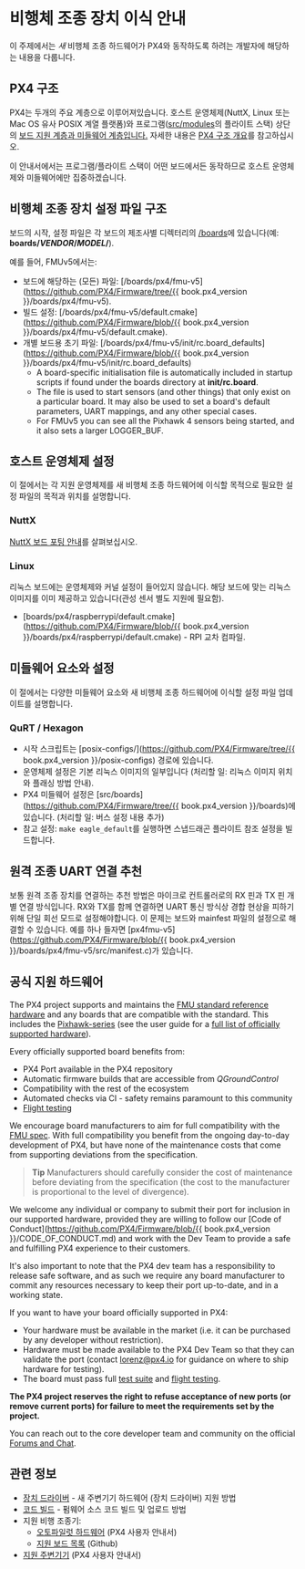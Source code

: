 # 비행체 조종 장치 이식 안내

이 주제에서는 *새* 비행체 조종 하드웨어가 PX4와 동작하도록 하려는 개발자에 해당하는 내용을 다룹니다.

## PX4 구조

PX4는 두개의 주요 계층으로 이루어져있습니다. 호스트 운영체제(NuttX, Linux 또는 Mac OS 유사 POSIX 계열 플랫폼)와 프로그램([src/modules](https://github.com/PX4/Firmware/tree/master/src/modules)의 플라이트 스택) 상단의 [보드 지원 계층과 미들웨어 계층입니다.](../middleware/README.md) 자세한 내용은 [PX4 구조 개요](../concept/architecture.md)를 참고하십시오.

이 안내서에서는 프로그램/플라이트 스택이 어떤 보드에서든 동작하므로 호스트 운영체제와 미들웨어에만 집중하겠습니다.

## 비행체 조종 장치 설정 파일 구조

보드의 시작, 설정 파일은 각 보드의 제조사별 디렉터리의 [/boards](https://github.com/PX4/Firmware/tree/master/boards/)에 있습니다(예: **boards/*VENDOR*/*MODEL*/**).

예를 들어, FMUv5에서는:

* 보드에 해당하는 (모든) 파일: [/boards/px4/fmu-v5](https://github.com/PX4/Firmware/tree/{{ book.px4_version }}/boards/px4/fmu-v5). 
* 빌드 설정: [/boards/px4/fmu-v5/default.cmake](https://github.com/PX4/Firmware/blob/{{ book.px4_version }}/boards/px4/fmu-v5/default.cmake).
* 개별 보드용 초기 파일: [/boards/px4/fmu-v5/init/rc.board_defaults](https://github.com/PX4/Firmware/blob/{{ book.px4_version }}/boards/px4/fmu-v5/init/rc.board_defaults) 
  * A board-specific initialisation file is automatically included in startup scripts if found under the boards directory at **init/rc.board**.
  * The file is used to start sensors (and other things) that only exist on a particular board. It may also be used to set a board's default parameters, UART mappings, and any other special cases.
  * For FMUv5 you can see all the Pixhawk 4 sensors being started, and it also sets a larger LOGGER_BUF. 

## 호스트 운영체제 설정

이 절에서는 각 지원 운영체제를 새 비행체 조종 하드웨어에 이식할 목적으로 필요한 설정 파일의 목적과 위치를 설명합니다.

### NuttX

[NuttX 보드 포팅 안내](porting_guide_nuttx.md)를 살펴보십시오. 

### Linux

리눅스 보드에는 운영체제와 커널 설정이 들어있지 않습니다. 해당 보드에 맞는 리눅스 이미지를 이미 제공하고 있습니다(관성 센서 별도 지원에 필요함).

* [boards/px4/raspberrypi/default.cmake](https://github.com/PX4/Firmware/blob/{{ book.px4_version }}/boards/px4/raspberrypi/default.cmake) - RPI 교차 컴파일. 

## 미들웨어 요소와 설정

이 절에서는 다양한 미들웨어 요소와 새 비행체 조종 하드웨어에 이식할 설정 파일 업데이트를 설명합니다.

### QuRT / Hexagon

* 시작 스크립트는 [posix-configs/](https://github.com/PX4/Firmware/tree/{{ book.px4_version }}/posix-configs) 경로에 있습니다.
* 운영체제 설정은 기본 리눅스 이미지의 일부입니다 (처리할 일: 리눅스 이미지 위치와 플래싱 방법 안내).
* PX4 미들웨어 설정은 [src/boards](https://github.com/PX4/Firmware/tree/{{ book.px4_version }}/boards)에 있습니다. (처리할 일: 버스 설정 내용 추가) 
* 참고 설정: `make eagle_default`를 실행하면 스냅드래곤 플라이트 참조 설정을 빌드합니다.

## 원격 조종 UART 연결 추천

보통 원격 조종 장치를 연결하는 추천 방법은 마이크로 컨트롤러로의 RX 핀과 TX 핀 개별 연결 방식입니다. RX와 TX를 함께 연결하면 UART 통신 방식상 경합 현상을 피하기 위해 단일 회선 모드로 설정해야합니다. 이 문제는 보드와 mainfest 파일의 설정으로 해결할 수 있습니다. 예를 하나 들자면 [px4fmu-v5](https://github.com/PX4/Firmware/blob/{{ book.px4_version }}/boards/px4/fmu-v5/src/manifest.c)가 있습니다.

## 공식 지원 하드웨어

The PX4 project supports and maintains the [FMU standard reference hardware](../hardware/reference_design.md) and any boards that are compatible with the standard. This includes the [Pixhawk-series](https://docs.px4.io/master/en/flight_controller/pixhawk_series.html) (see the user guide for a [full list of officially supported hardware](https://docs.px4.io/master/en/flight_controller/)).

Every officially supported board benefits from:

* PX4 Port available in the PX4 repository
* Automatic firmware builds that are accessible from *QGroundControl*
* Compatibility with the rest of the ecosystem
* Automated checks via CI - safety remains paramount to this community
* [Flight testing](../test_and_ci/test_flights.md)

We encourage board manufacturers to aim for full compatibility with the [FMU spec](https://pixhawk.org/). With full compatibility you benefit from the ongoing day-to-day development of PX4, but have none of the maintenance costs that come from supporting deviations from the specification.

> **Tip** Manufacturers should carefully consider the cost of maintenance before deviating from the specification (the cost to the manufacturer is proportional to the level of divergence).

We welcome any individual or company to submit their port for inclusion in our supported hardware, provided they are willing to follow our [Code of Conduct](https://github.com/PX4/Firmware/blob/{{ book.px4_version }}/CODE_OF_CONDUCT.md) and work with the Dev Team to provide a safe and fulfilling PX4 experience to their customers.

It's also important to note that the PX4 dev team has a responsibility to release safe software, and as such we require any board manufacturer to commit any resources necessary to keep their port up-to-date, and in a working state.

If you want to have your board officially supported in PX4:

* Your hardware must be available in the market (i.e. it can be purchased by any developer without restriction).
* Hardware must be made available to the PX4 Dev Team so that they can validate the port (contact <lorenz@px4.io> for guidance on where to ship hardware for testing).
* The board must pass full [test suite](../test_and_ci/README.md) and [flight testing](../test_and_ci/test_flights.md).

**The PX4 project reserves the right to refuse acceptance of new ports (or remove current ports) for failure to meet the requirements set by the project.**

You can reach out to the core developer team and community on the official [Forums and Chat](../README.md#support).

## 관련 정보

* [장치 드라이버](../middleware/drivers.md) - 새 주변기기 하드웨어 (장치 드라이버) 지원 방법
* [코드 빌드](../setup/building_px4.md) - 펌웨어 소스 코드 빌드 및 업로드 방법 
* 지원 비행 조종기: 
  * [오토파일럿 하드웨어](https://docs.px4.io/master/en/flight_controller/) (PX4 사용자 안내서)
  * [지원 보드 목록](https://github.com/PX4/Firmware/#supported-hardware) (Github)
* [지원 주변기기](https://docs.px4.io/master/en/peripherals/) (PX4 사용자 안내서)